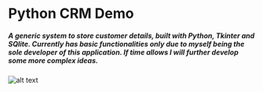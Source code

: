 # Python CRM Demo
##### A generic system to store customer details, built with Python, Tkinter and SQlite. Currently has basic functionalities only due to myself being the sole developer of this application. If time allows I will further develop some more complex ideas.

![alt text][logo]


[logo]: https://github.com/jdzine92/Python-Customer-Software-System/blob/main/jordan-systems.png "Jordan Systems Demo"
